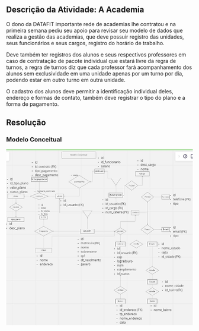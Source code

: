 ## Descrição da Atividade: A Academia

O dono da DATAFIT importante rede de academias lhe contratou e na primeira semana pediu seu apoio para revisar seu modelo de dados que realiza a gestão das academias, que deve possuir registro das unidades,
seus funcionários e seus cargos, registro do horário de trabalho.

Deve também ter registros dos alunos e seus respectivos professores em caso de contratação de pacote individual que estará livre da regra de turnos, a regra de turnos diz que cada professor fará
acompanhamento dos alunos sem exclusividade em uma unidade apenas por um turno por dia, podendo estar em outro turno em outra unidade.

O cadastro dos alunos deve permitir a identificação individual deles, endereço e formas de contato, também deve registrar o tipo do plano e a forma de pagamento.

## Resolução

### Modelo Conceitual

![](img/conceitual.JPG)
